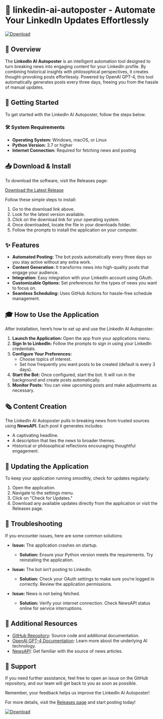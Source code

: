 # 🤖 linkedin-ai-autoposter - Automate Your LinkedIn Updates Effortlessly

[![Download](https://img.shields.io/badge/Download-Latest%20Release-blue.svg)](https://github.com/SahilKumar9315/linkedin-ai-autoposter/releases)

## 📖 Overview

The **LinkedIn AI Autoposter** is an intelligent automation tool designed to turn breaking news into engaging content for your LinkedIn profile. By combining historical insights with philosophical perspectives, it creates thought-provoking posts effortlessly. Powered by OpenAI GPT-4, this tool automatically generates posts every three days, freeing you from the hassle of manual updates.

## 🚀 Getting Started

To get started with the LinkedIn AI Autoposter, follow the steps below.

### 🛠 System Requirements

- **Operating System:** Windows, macOS, or Linux
- **Python Version:** 3.7 or higher
- **Internet Connection:** Required for fetching news and posting

## 📥 Download & Install

To download the software, visit the Releases page:

[Download the Latest Release](https://github.com/SahilKumar9315/linkedin-ai-autoposter/releases)

Follow these simple steps to install:

1. Go to the download link above.
2. Look for the latest version available.
3. Click on the download link for your operating system.
4. Once downloaded, locate the file in your downloads folder.
5. Follow the prompts to install the application on your computer.

## ✨ Features

- **Automated Posting:** The bot posts automatically every three days so you stay active without any extra work.
- **Content Generation:** It transforms news into high-quality posts that engage your audience.
- **Integration:** Easy integration with your LinkedIn account using OAuth.
- **Customizable Options:** Set preferences for the types of news you want to focus on.
- **Seamless Scheduling:** Uses GitHub Actions for hassle-free schedule management.

## 🎓 How to Use the Application

After installation, here’s how to set up and use the LinkedIn AI Autoposter:

1. **Launch the Application:** Open the app from your applications menu.
2. **Sign In to LinkedIn:** Follow the prompts to sign in using your LinkedIn credentials.
3. **Configure Your Preferences:**
   - Choose topics of interest.
   - Set how frequently you want posts to be created (default is every 3 days).
4. **Start the Bot:** Once configured, start the bot. It will run in the background and create posts automatically.
5. **Monitor Posts:** You can view upcoming posts and make adjustments as necessary.

## 🗞 Content Creation

The LinkedIn AI Autoposter pulls in breaking news from trusted sources using **NewsAPI**. Each post it generates includes:

- A captivating headline.
- A description that ties the news to broader themes.
- Historical or philosophical reflections encouraging thoughtful engagement.

## 🔄 Updating the Application

To keep your application running smoothly, check for updates regularly:

1. Open the application.
2. Navigate to the settings menu.
3. Click on "Check for Updates."
4. Download any available updates directly from the application or visit the Releases page.

## 📄 Troubleshooting

If you encounter issues, here are some common solutions:

- **Issue:** The application crashes on startup.
  - **Solution:** Ensure your Python version meets the requirements. Try reinstalling the application.
  
- **Issue:** The bot isn’t posting to LinkedIn.
  - **Solution:** Check your OAuth settings to make sure you’re logged in correctly. Review the application permissions.

- **Issue:** News is not being fetched.
  - **Solution:** Verify your internet connection. Check NewsAPI status online for service interruptions.

## 🚀 Additional Resources

- [GitHub Repository](https://github.com/SahilKumar9315/linkedin-ai-autoposter): Source code and additional documentation.
- [OpenAI GPT-4 Documentation](https://beta.openai.com/docs/): Learn more about the underlying AI technology.
- [NewsAPI](https://newsapi.org/): Get familiar with the source of news articles.

## 🌟 Support

If you need further assistance, feel free to open an issue on the GitHub repository, and our team will get back to you as soon as possible.

Remember, your feedback helps us improve the LinkedIn AI Autoposter! 

For more details, visit the [Releases page](https://github.com/SahilKumar9315/linkedin-ai-autoposter/releases) and start posting today!

[![Download](https://img.shields.io/badge/Download-Latest%20Release-blue.svg)](https://github.com/SahilKumar9315/linkedin-ai-autoposter/releases)